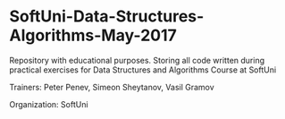 # SoftUni-Data-Structures-Algorithms-May-2017
Repository with educational purposes. Storing all code written during practical exercises for Data Structures and Algorithms Course at SoftUni

Trainers: Peter Penev, Simeon Sheytanov, Vasil Gramov

Organization: SoftUni
